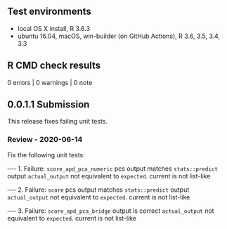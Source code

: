 ## Test environments
* local OS X install, R 3.6.3
* ubuntu 16.04, macOS, win-builder (on GitHub Actions), R 3.6, 3.5, 3.4, 3.3

## R CMD check results

0 errors | 0 warnings | 0 note

## 0.0.1.1 Submission

This release fixes failing unit tests.

### Review - 2020-06-14

Fix the following unit tests:

  >
  ── 1. Failure: `score_apd_pca_numeric` pcs output matches `stats::predict` output
  `actual_output` not equivalent to `expected`.
  current is not list-like
  > 
  ── 2. Failure: `score` pcs output matches `stats::predict` output
  `actual_output` not equivalent to `expected`.
  current is not list-like
  >
  ── 3. Failure: `score_apd_pca_bridge` output is correct
  `actual_output` not equivalent to `expected`.
  current is not list-like

